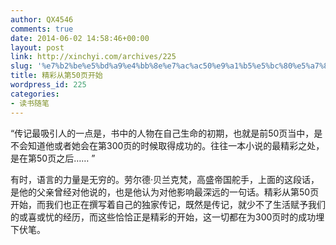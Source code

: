 ```yaml
---
author: QX4546
comments: true
date: 2014-06-02 14:58:46+00:00
layout: post
link: http://xinchyi.com/archives/225
slug: '%e7%b2%be%e5%bd%a9%e4%bb%8e%e7%ac%ac50%e9%a1%b5%e5%bc%80%e5%a7%8b'
title: 精彩从第50页开始
wordpress_id: 225
categories:
- 读书随笔
---
```


“传记最吸引人的一点是，书中的人物在自己生命的初期，也就是前50页当中，是不会知道他或者她会在第300页的时候取得成功的。往往一本小说的最精彩之处，是在第50页之后…… ”

有时，语言的力量是无穷的。劳尔德·贝兰克梵，高盛帝国舵手，上面的这段话，是他的父亲曾经对他说的，也是他认为对他影响最深远的一句话。精彩从第50页开始，而我们也正在撰写着自己的独家传记，既然是传记，就少不了生活赋予我们的或喜或忧的经历，而这些恰恰正是精彩的开始，这一切都在为300页时的成功埋下伏笔。
